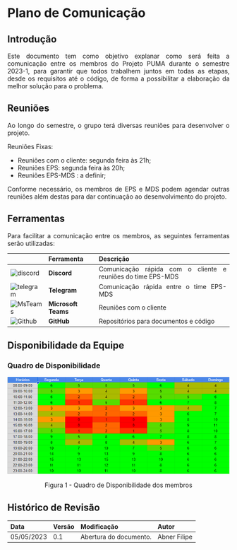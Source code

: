 # Plano de Comunicação
<style>body {text-align: justify}</style>

## Introdução

Este documento tem como objetivo explanar como será feita a comunicação entre os membros do Projeto PUMA durante o semestre 2023-1, para garantir que todos trabalhem juntos em todas as etapas, desde os requisitos até o código, de forma a possibilitar a elaboração da melhor solução para o problema.

## Reuniões

Ao longo do semestre, o grupo terá diversas reuniões para desenvolver o projeto.

Reuniões Fixas:

* Reuniões com o cliente: segunda feira às 21h;
* Reuniões EPS: segunda feira às 20h;
* Reuniões EPS-MDS : a definir;

Conforme necessário, os membros de EPS e MDS podem agendar outras reuniões além destas para dar continuação ao desenvolvimento do projeto.

## Ferramentas

Para facilitar a comunicação entre os membros, as seguintes ferramentas serão utilizadas:

|        | Ferramenta | Descrição |
| ------ | ---------- | --------- |
|<img src="https://assets-global.website-files.com/6257adef93867e50d84d30e2/636e0a69f118df70ad7828d4_icon_clyde_blurple_RGB.svg" alt="discord" width="60"/> | **Discord**    | Comunicação rápida com o cliente e reuniões do time EPS-MDS |
| <img src="https://upload.wikimedia.org/wikipedia/commons/thumb/8/82/Telegram_logo.svg/512px-Telegram_logo.svg.png" alt="telegram" width="60"/> | **Telegram**   | Comunicação rápida entre o time EPS-MDS|
| <img src="https://upload.wikimedia.org/wikipedia/commons/c/c9/Microsoft_Office_Teams_%282018%E2%80%93present%29.svg" alt="MsTeams" width="60"/> | **Microsoft Teams**      | Reuniões com o cliente |
|<img src="https://cdn-icons-png.flaticon.com/512/25/25231.png" alt="Github" width="70"/>  | **GitHub**    | Repositórios para documentos e código |


## Disponibilidade da Equipe

### Quadro de Disponibilidade

![Disponibilidade](../assets/disponibilidade.png)

<center>
<figcaption>
Figura 1 - Quadro de Disponibilidade dos membros
</figcaption>
</center>

## Histórico de Revisão

| Data       | Versão |      Modificação      |    Autor     |
| :--------- | :----- | :-------------------- | :----------- |
| 05/05/2023 | 0.1    | Abertura do documento.| Abner Filipe |